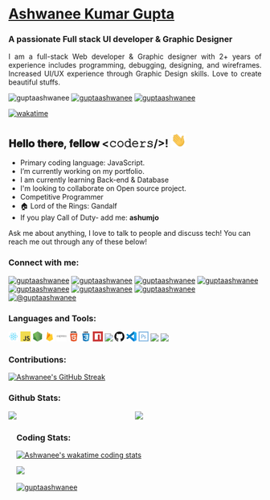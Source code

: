 # [Ashwanee Kumar Gupta](https://www.inspirecg.in/)

<h3>A passionate Full stack UI developer & Graphic Designer</h3>

<p style='text-align:justify'>I am a full-stack Web developer & Graphic designer with 2+ years of experience includes programming, debugging, designing, and wireframes. Increased UI/UX experience through Graphic Design skills. Love to create beautiful stuffs.</p> 

<p align="left"> <img src="https://komarev.com/ghpvc/?username=guptaashwanee&label=Profile%20views&color=0e75b6&style=flat" alt="guptaashwanee" />
<a href="https://twitter.com/guptaashwanee" target="_blank"><img src="https://img.shields.io/twitter/follow/guptaashwanee?style=social" alt="guptaashwanee" /></a>
<a href="https://github.com/guptaashwanee" target="_blank"><img src="https://img.shields.io/github/followers/guptaashwanee?style=social" alt="guptaashwanee" /></a>

 [![wakatime](https://wakatime.com/badge/user/29cd329b-1808-40d6-8dff-e4c229069972.svg)](https://wakatime.com/@guptaashwanee)

</p>


<h2> 𝐇𝐞𝐥𝐥𝐨 𝐭𝐡𝐞𝐫𝐞, 𝐟𝐞𝐥𝐥𝐨𝐰 <𝚌𝚘𝚍𝚎𝚛𝚜/>! <img src="https://raw.githubusercontent.com/ABSphreak/ABSphreak/master/gifs/Hi.gif" width="30px"></h2>
 
* Primary coding language: JavaScript.
* I’m currently working on my portfolio.
* I am currently learning Back-end & Database
* I'm looking to collaborate on Open source project.
* Competitive Programmer 
* 🏠 Lord of the Rings: Gandalf
* If you play Call of Duty- add me: <b>ashumjo</b>

Ask me about anything, I love to talk to people and discuss tech! You can reach me out through any of these below!


<h3 align="left">Connect with me:</h3>
<p align="left">
<a href="https://www.linkedin.com/in/guptaashwanee/" target="_blank"><img src="https://img.shields.io/badge/LinkedIn-brightgreen?style=social&logo=linkedin" alt="guptaashwanee" /></a>
<a href="https://instagram.com/guptaashwanee" target="_blank"><img src="https://img.shields.io/badge/Instagram-brightgreen?style=social&logo=instagram" alt="guptaashwanee" /></a>
<a href="https://github.com/guptaashwanee" target="_blank"><img src="https://img.shields.io/badge/Github-brightgreen?style=social&logo=github" alt="guptaashwanee" /></a>
<a href="https://twitter.com/guptaashwanee" target="_blank"><img src="https://img.shields.io/badge/Twitter-brightgreen?style=social&logo=twitter" alt="guptaashwanee" /></a>
<a href="https://www.dribbble.com/guptaashwanee" target="_blank"><img src="https://img.shields.io/badge/Dribbble-brightgreen?style=social&logo=dribbble" alt="guptaashwanee" /></a>
<a href="https://facebook.com/guptaashwanee" target="_blank"><img src="https://img.shields.io/badge/Facebook-brightgreen?style=social&logo=facebook" alt="guptaashwanee" /></a>
<a href="https://www.behance.net/guptaashwanee" target="_blank"><img src="https://img.shields.io/badge/Behance-brightgreen?style=social&logo=behance" alt="guptaashwanee" /></a>
<a href="https://medium.com/@guptaashwanee" target="_blank"><img src="https://img.shields.io/badge/Medium-brightgreen?style=social&logo=medium" alt="@guptaashwanee" /></a>
</p>

<h3 align="left">Languages and Tools:</h3>
<code><img height="20" src="https://raw.githubusercontent.com/github/explore/80688e429a7d4ef2fca1e82350fe8e3517d3494d/topics/react/react.png"></code>
<code><img height="20" src="https://raw.githubusercontent.com/github/explore/80688e429a7d4ef2fca1e82350fe8e3517d3494d/topics/javascript/javascript.png"></code>
<code><img height="20" src="https://raw.githubusercontent.com/github/explore/80688e429a7d4ef2fca1e82350fe8e3517d3494d/topics/nodejs/nodejs.png"></code>
<code><img height="20" src="https://raw.githubusercontent.com/github/explore/5c058a388828bb5fde0bcafd4bc867b5bb3f26f3/topics/firebase/firebase.png"></code>
<code><img height="20" src="https://raw.githubusercontent.com/devicons/devicon/master/icons/express/express-original-wordmark.svg"></code>
<code><img height="20" src="https://raw.githubusercontent.com/github/explore/5c058a388828bb5fde0bcafd4bc867b5bb3f26f3/topics/html/html.png"></code>
<code><img height="20" src="https://raw.githubusercontent.com/github/explore/5c058a388828bb5fde0bcafd4bc867b5bb3f26f3/topics/css/css.png"></code>
<code><img height="20" src="https://raw.githubusercontent.com/github/explore/5c058a388828bb5fde0bcafd4bc867b5bb3f26f3/topics/npm/npm.png"></code>
<code><img height="20" src="https://www.vectorlogo.zone/logos/git-scm/git-scm-icon.svg"></code>
<code><img height="20" src="https://raw.githubusercontent.com/github/explore/78df643247d429f6cc873026c0622819ad797942/topics/github/github.png"></code>
<code><img height="20" src="https://raw.githubusercontent.com/github/explore/80688e429a7d4ef2fca1e82350fe8e3517d3494d/topics/visual-studio-code/visual-studio-code.png"></code>
<code><img height="20" src="https://raw.githubusercontent.com/devicons/devicon/master/icons/photoshop/photoshop-line.svg"></code>
<code><img height="20" src="https://www.vectorlogo.zone/logos/adobe_illustrator/adobe_illustrator-icon.svg"></code>
<code><img height="20" src="https://banner2.cleanpng.com/20190214/xal/kisspng-coreldraw-computer-software-vector-graphics-practica-corel-draw-5c65b31074dae4.9417377715501688484787.jpg"></code>


<h3 align="left">Contributions:</h3>

<p align="center">

[![Ashwanee's GitHub Streak](https://github-readme-streak-stats.herokuapp.com/?user=guptaashwanee&currStreakNum=2FD3EB&fire=red&sideLabels=F00)](#)
</p>

<h3 align="left">Github Stats:</h3>
<div>
<p align="center">
  <img height="180" align="left" src="https://github-readme-stats.vercel.app/api?username=guptaashwanee&show_icons=true&theme=dracula&count_private=true&include_all_commits=true&locale=en" />
  <img height="180" src="https://github-readme-stats.vercel.app/api/top-langs/?username=guptaashwanee&layout=compact" />
</p>
</div>


<h3 align="left">Coding Stats:</h3>
<p align="center">

[![Ashwanee's wakatime coding stats](https://github-readme-stats.vercel.app/api/wakatime?username=guptaashwanee)](#)
</p>

<img src="https://wakatime.com/share/@guptaashwanee/b8f39bd8-337c-4edb-a98d-14a554783d33.svg"></img>

<p align="left"> <a href="#"><img src="https://github-profile-trophy.vercel.app/?username=guptaashwanee&theme=gruvbox" alt="guptaashwanee" /></a> </p>



